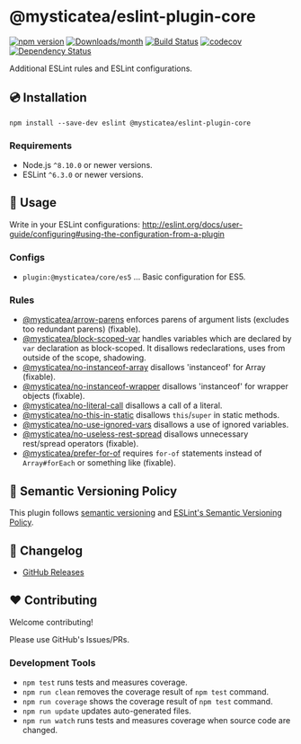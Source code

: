 # @mysticatea/eslint-plugin-core

[![npm version](https://img.shields.io/npm/v/@mysticatea/eslint-plugin-core.svg)](https://www.npmjs.com/package/@mysticatea/eslint-plugin-core)
[![Downloads/month](https://img.shields.io/npm/dm/@mysticatea/eslint-plugin-core.svg)](http://www.npmtrends.com/@mysticatea/eslint-plugin-core)
[![Build Status](https://github.com/mysticatea/eslint-plugin-core/workflows/CI/badge.svg)](https://github.com/mysticatea/eslint-plugin-core/actions)
[![codecov](https://codecov.io/gh/mysticatea/eslint-plugin-core/branch/master/graph/badge.svg)](https://codecov.io/gh/mysticatea/eslint-plugin-core)
[![Dependency Status](https://david-dm.org/mysticatea/eslint-plugin-core.svg)](https://david-dm.org/mysticatea/eslint-plugin-core)

Additional ESLint rules and ESLint configurations.

## 💿 Installation

```
npm install --save-dev eslint @mysticatea/eslint-plugin-core
```

### Requirements

- Node.js `^8.10.0` or newer versions.
- ESLint `^6.3.0` or newer versions.

## 📖 Usage

Write in your ESLint configurations: http://eslint.org/docs/user-guide/configuring#using-the-configuration-from-a-plugin

### Configs

- `plugin:@mysticatea/core/es5` ... Basic configuration for ES5.

### Rules

- [@mysticatea/arrow-parens](docs/rules/arrow-parens.md) enforces parens of argument lists (excludes too redundant parens) (fixable).
- [@mysticatea/block-scoped-var](docs/rules/block-scoped-var.md) handles variables which are declared by `var` declaration as block-scoped. It disallows redeclarations, uses from outside of the scope, shadowing.
- [@mysticatea/no-instanceof-array](docs/rules/no-instanceof-array.md) disallows 'instanceof' for Array (fixable).
- [@mysticatea/no-instanceof-wrapper](docs/rules/no-instanceof-wrapper.md) disallows 'instanceof' for wrapper objects (fixable).
- [@mysticatea/no-literal-call](docs/rules/no-literal-call.md) disallows a call of a literal.
- [@mysticatea/no-this-in-static](docs/rules/no-this-in-static.md) disallows `this`/`super` in static methods.
- [@mysticatea/no-use-ignored-vars](docs/rules/no-use-ignored-vars.md) disallows a use of ignored variables.
- [@mysticatea/no-useless-rest-spread](docs/rules/no-useless-rest-spread.md) disallows unnecessary rest/spread operators (fixable).
- [@mysticatea/prefer-for-of](docs/rules/prefer-for-of.md) requires `for-of` statements instead of `Array#forEach` or something like (fixable).

## 🚥 Semantic Versioning Policy

This plugin follows [semantic versioning](http://semver.org/) and [ESLint's Semantic Versioning Policy](https://github.com/eslint/eslint#semantic-versioning-policy).

## 📰 Changelog

- [GitHub Releases](https://github.com/mysticatea/eslint-plugin-core/releases)

## ❤️ Contributing

Welcome contributing!

Please use GitHub's Issues/PRs.

### Development Tools

- `npm test` runs tests and measures coverage.
- `npm run clean` removes the coverage result of `npm test` command.
- `npm run coverage` shows the coverage result of `npm test` command.
- `npm run update` updates auto-generated files.
- `npm run watch` runs tests and measures coverage when source code are changed.
